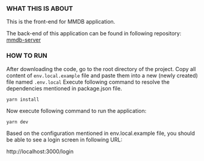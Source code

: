 ### WHAT THIS IS ABOUT
This is the front-end for MMDB application. 

The back-end of this application can be found in following repository: 
[mmdb-server](https://github.com/tahmid4tune/mmdb-server)


### HOW TO RUN
After downloading the code, go to the root directory of the project. 
Copy all content of ```env.local.example``` file and paste them into a new (newly created) file named ```.env.local```
Execute following command to resolve the dependencies mentioned in package.json file.

```
yarn install
```

Now execute following command to run the application:

```
yarn dev
```

Based on the configuration mentioned in env.local.example file, you should be able to see a login screen in following URL:

http://localhost:3000/login
